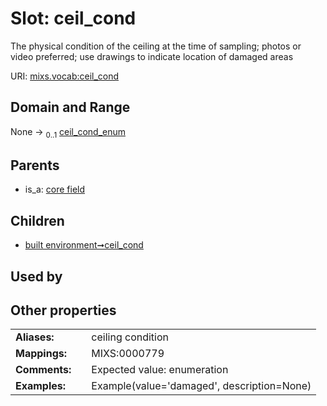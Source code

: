 
# Slot: ceil_cond


The physical condition of the ceiling at the time of sampling; photos or video preferred; use drawings to indicate location of damaged areas

URI: [mixs.vocab:ceil_cond](https://w3id.org/mixs/vocab/ceil_cond)


## Domain and Range

None &#8594;  <sub>0..1</sub> [ceil_cond_enum](ceil_cond_enum.md)

## Parents

 *  is_a: [core field](core_field.md)

## Children

 *  [built environment➞ceil_cond](built_environment_ceil_cond.md)

## Used by


## Other properties

|  |  |  |
| --- | --- | --- |
| **Aliases:** | | ceiling condition |
| **Mappings:** | | MIXS:0000779 |
| **Comments:** | | Expected value: enumeration |
| **Examples:** | | Example(value='damaged', description=None) |


